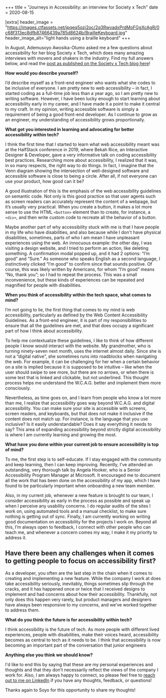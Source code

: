 +++
title = "Journeys in Accessibility: an interview for Society x Tech"
date = 2020-08-15

[extra]
header_image = "https://images.ctfassets.net/jpqeq5qzj2oc/2q3RwvadxPrdMoFGgXcAgR/0c68f313ec8dfb87466439a785d8624b/BrailleKeyboard.jpg"
header_image_alt="light hands using a braille keyboard"
+++


In August, Ademusoyo Awosika-Olumo asked me a few questions about accessibility for her blog Society x Tech, which does many amazing interviews with movers and shakers in the industry. Find my full answers below, and read the [post as published on the Society x Tech blog here](https://www.societyxtech.com/blog/2020-08-23-q-a-with-ornella-friggit-how-can-we-incorporate-accessibility-practices-in-our-web-development/)!

**How would you describe yourself?**

I’d describe myself as a front-end engineer who wants what she codes to be inclusive of everyone. I am pretty new to web accessibility – in fact, I started coding as a full-time job less than a year ago, so I am pretty new to writing software. However, I have been lucky enough to start learning about accessibility early in my career, and I have made it a point to make it central to my craft. In my opinion, writing accessible software is simply a requirement of being a good front-end developer. As I continue to grow as an engineer, my understanding of accessibility grows proportionally.

**What got you interested in learning and advocating for better accessibility within tech?**

I think the first time that I started to learn what web accessibility meant was at the HalfStack conference in 2019, where Bekah Rice, an Interactive Designer & Developer, gave a very informative talk on coding accessibility best practices. Researching more about accessibility, I realized that it was, in so many respects, the right way to do things. In fact, I imagine that the Venn diagram showing the intersection of well-designed software and accessible software is close to being a circle. After all, if not everyone can use your product, how good can it be?

A good illustration of this is the emphasis of the web accessibility guidelines on semantic code. Not only is this good practice so that user agents such as screen readers can accurately represent the content of a webpage, but it’s usually very practical. When you create a button, it makes a lot more sense to use the HTML `<button>` element than to create, for instance, a `<div>`, and then write custom code to recreate all the behavior of a button.

Maybe another part of why accessibility stuck with me is that I have people in my life who have disabilities, and also because while I don't have physical disabilities, sometimes, parts of who I am mean I have unpleasant experiences using the web. An innocuous example: the other day, I was visiting a design website, and I tried to perform an action, like deleting something. A confirmation modal popped up, and it had 2 options: “I’m good” and “Sure.” As someone who speaks English as a second language, I instinctively clicked “I’m good” to confirm since that sounds positive. Of course, this was likely written by Americans, for whom “I’m good” means “No, thank you”; so I had to repeat the process. This was a small inconvenience, but these kinds of experiences can be repeated and magnified for people with disabilities.

**When you think of accessibility within the tech space, what comes to mind?**

I’m not going to lie, the first thing that comes to my mind is web accessibility, particularly as defined by the Web Content Accessibility Guidelines. As a front-end engineer, it is part of my responsibilities to ensure that all the guidelines are met, and that does occupy a significant part of how I think about accessibility.

To help me contextualize these guidelines, I like to think of how different people I know would interact with the website. My grandmother, who is turning ninety-seven next month, uses the internet almost daily. Since she is not a “digital native”, she sometimes runs into roadblocks when navigating the web. For example, it can be challenging for her when a certain behavior on a site is implied because it is supposed to be intuitive – like when the user should swipe to see more, but there are no arrows, or when there is some text that is linked and clickable, but not underlined. This thought process helps me understand the W.C.A.G. better and implement them more consciously.

Nevertheless, as time goes on, and I learn from people who know a lot more than me, I realize that accessibility goes way beyond W.C.A.G. and digital accessibility. You can make sure your site is accessible with screens, screen readers, and keyboards, but that does not make it inclusive if the content does not match up. For instance, is the language that you use inclusive? Is it easily understandable? Does it say everything it needs to say? This area of expanding accessibility beyond strictly digital accessibility is where I am currently learning and growing the most.

**What have you done within your current job to ensure accessibility is top of mind?**

To me, the first step is to self-educate. If I stay engaged with the community and keep learning, then I can keep improving. Recently, I’ve attended an outstanding, very thorough talk by Angela Hooker, who is a Senior Accessibility Program Manager at Microsoft. It encouraged me to document all the work that has been done on the accessibility of my app, which I have found to be particularly important when onboarding a new team member.

Also, in my current job, whenever a new feature is brought to our team, I consider accessibility as early in the process as possible and speak up when I perceive any usability concerns. I do regular audits of the sites I work on, using automated tools and a manual checklist, to make sure nothing is getting out of sync. Finally, I am currently working on writing good documentation on accessibility for the projects I work on. Beyond all this, I’m always open to feedback, I connect with other people who can teach me, and whenever a concern comes my way, I make it my priority to address it.

**Have there been any challenges when it comes to getting people to focus on accessibility first?**
---------------------------------------------------------------------------------------------------

As a developer, you often are the last step in the chain when it comes to creating and implementing a new feature. While the company I work at does take accessibility seriously, inevitably, things sometimes slip through the cracks, and it has happened once or twice that I received designs to implement and had concerns about how their accessibility. Thankfully, not only does this happen very rarely, but product managers and designers have always been responsive to my concerns, and we’ve worked together to address them.

**What do you think the future is for accessibility within tech?**

I think accessibility is the future of tech. As more people with different lived experiences, people with disabilities, make their voices heard, accessibility becomes as central to tech as it needs to be. I think that accessibility is now becoming an important part of the conversation that junior engineers

**Anything else you think we should know?**

I'd like to end this by saying that these are my personal experiences and thoughts and that they don’t necessarily reflect the views of the company I work for. Also, I am always happy to connect, so please feel free to [reach out to me on LinkedIn](https://www.linkedin.com/in/friggito/) if you have any thoughts, feedback, or questions!

Thanks again to Soyo for this opportunity to share my thoughts!
